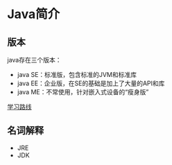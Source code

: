 # Java简介

## 版本

java存在三个版本：

- java SE：标准版，包含标准的JVM和标准库
- java EE：企业版，在SE的基础是加上了大量的API和库
- java ME：不常使用，针对嵌入式设备的“瘦身版”

[学习路线](https://gitee.com/liyupi/code-roadmap/blob/main/docs/roadmap/Java%E5%AD%A6%E4%B9%A0%E8%B7%AF%E7%BA%BF.md)

## 名词解释

- JRE 
- JDK